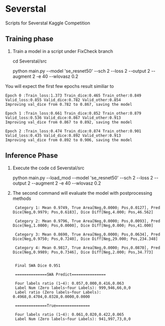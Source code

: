 # Severstal
Scripts for Severstal Kaggle Competition

## Training phase
1. Train a model in a script under FixCheck branch

    cd Severstal/src
    
    python main.py --model 'se_resnet50' --sch 2 --loss 2 --output 2 --augment 2 -e 40 --wlovasz 0.2
    
  
  You will expect the first few epochs result similiar to
  
    Epoch 0 :Train_loss:1.373 Train_dice:0.465 Train_other:0.849 Valid_loss:0.855 Valid_dice:0.782 Valid_other:0.854
    Improving val_dice from 0.782 to 0.867, saving the model

    Epoch 1 :Train_loss:0.661 Train_dice:0.852 Train_other:0.879 Valid_loss:0.536 Valid_dice:0.867 Valid_other:0.913
    Improving val_dice from 0.867 to 0.892, saving the model

    Epoch 2 :Train_loss:0.474 Train_dice:0.874 Train_other:0.901 Valid_loss:0.435 Valid_dice:0.892 Valid_other:0.913
    Improving val_dice from 0.892 to 0.906, saving the model

## Inference Phase
1. Execute the code
    cd Severstal/src
    
    python main.py --load_mod --model 'se_resnet50' --sch 2 --loss 2 --output 2 --augment 2 -e 40 --wlovasz 0.2
  

2. The second command will evaluate the model with postprocessing methods
    
        Category 1: Mean 0.9749, True Area[Neg,0.0000; Pos,0.0127], Pred Dice[Neg,0.9979; Pos,0.6183], Dice Diff[Neg,4.000; Pos,46.562]
        
        Category 2: Mean 0.9796, True Area[Neg,0.0000; Pos,0.0093], Pred Dice[Neg,1.0000; Pos,0.0000], Dice Diff[Neg,0.000; Pos,41.000]
        
        Category 3: Mean 0.8690, True Area[Neg,0.0000; Pos,0.0634], Pred Dice[Neg,0.9750; Pos,0.7240], Dice Diff[Neg,29.000; Pos,234.348]
        
        Category 4: Mean 0.9817, True Area[Neg,0.0000; Pos,0.0870], Pred Dice[Neg,0.9989; Pos,0.7346], Dice Diff[Neg,2.000; Pos,34.773]


        Final SWA Dice 0.951
        
        ==============SWA Predict===============
        
        Four labels ratio (1~4): 0.057,0.000,0.416,0.063
        Label Num (Zero labels~four Labels): 999,946,66,0,0
        Label ratio (Zero labels~four Labels): 0.4968,0.4704,0.0328,0.0000,0.0000
        
        ==============True===============
        
        Four labels ratio (1~4): 0.061,0.020,0.422,0.065
        Label Num (Zero labels~four Labels): 941,997,73,0,0
